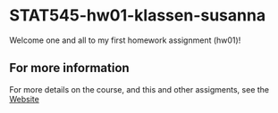 # STAT545-hw01-klassen-susanna

Welcome one and all to my first homework assignment (hw01)!

## For more information 

For more details on the course, and this and other assigments, see the <a href=http://stat545.com>Website</a>

